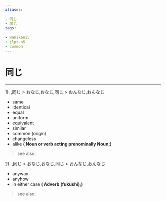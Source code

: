 ```yaml
---
aliases:
    
- 同じ
- 同じ
tags:
    
- wanikani5
- jlpt-n5
- common
---
```


# 同じ
---
1).
,同じ > おなじ,おなじ,同じ > おんなじ,おんなじ

- same
- identical
- equal
- uniform
- equivalent
- similar
- common (origin)
- changeless
- alike
**( Noun or verb acting prenominally Noun;)**
> see also: 
            
2).
,同じ > おなじ,おなじ,同じ > おんなじ,おんなじ

- anyway
- anyhow
- in either case
**( Adverb (fukushi);)**
> see also: 
            
